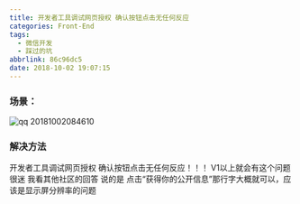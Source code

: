 ```yaml
---
title: 开发者工具调试网页授权 确认按钮点击无任何反应
categories: Front-End
tags:
  - 微信开发
  - 踩过的坑
abbrlink: 86c96dc5
date: 2018-10-02 19:07:15
---
```


### 场景：
![qq 20181002084610](https://user-images.githubusercontent.com/22697565/46324116-7347ae80-c624-11e8-9150-286a68773715.png)
### 解决方法
开发者工具调试网页授权 确认按钮点击无任何反应！！！
V1以上就会有这个问题 很迷 我看其他社区的回答 说的是 点击“获得你的公开信息”那行字大概就可以，应该是显示屏分辨率的问题